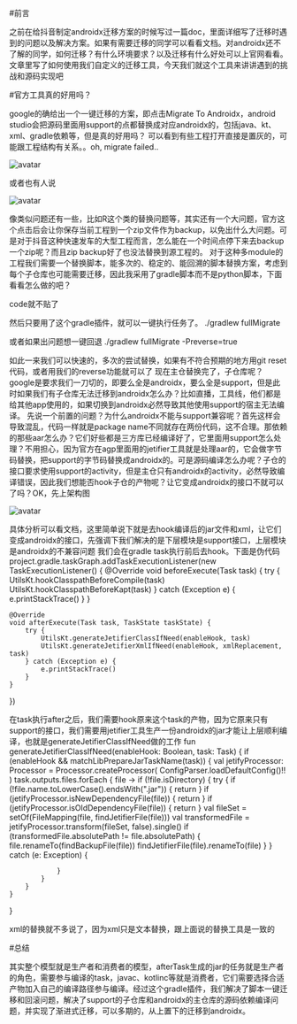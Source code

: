 
#前言

之前在给抖音制定androidx迁移方案的时候写过一篇doc，里面详细写了迁移时遇到的问题以及解决方案。如果有需要迁移的同学可以看看文档。对androidx还不了解的同学，如何迁移？有什么环境要求？以及迁移有什么好处可以上官网看看。文章里写了如何使用我们自定义的迁移工具，今天我们就这个工具来讲讲遇到的挑战和源码实现吧

#官方工具真的好用吗？

google的确给出一个一键迁移的方案，即点击Migrate To Androidx，android studio会把源码里面用support的点都替换成对应androidx的，包括java、kt、xml、gradle依赖等，但是真的好用吗？
可以看到有些工程打开直接是置灰的，可能跟工程结构有关系。。oh, migrate failed..

![avatar](https://note.youdao.com/yws/public/resource/90e0e85a89029ebff0ad090ff0603f41/xmlnote/DF41F83744414E9AAC229BAA438E06F0/7604)

或者也有人说

![avatar](https://note.youdao.com/yws/public/resource/90e0e85a89029ebff0ad090ff0603f41/xmlnote/93DF04859EEE4911AC9473135397AE62/7602)

像类似问题还有一些，比如R这个类的替换问题等，其实还有一个大问题，官方这个点击后会让你保存当前工程到一个zip文件作为backup，以免出什么大问题。可是对于抖音这种快速发车的大型工程而言，怎么能在一个时间点停下来去backup一个zip呢？而且zip backup好了也没法替换到源工程的。
对于这种多module的工程我们需要一个替换脚本，能多次的、稳定的、能回溯的脚本替换方案，考虑到每个子仓库也可能需要迁移，因此我采用了gradle脚本而不是python脚本，下面看看怎么做的吧？

code就不贴了

然后只要用了这个gradle插件，就可以一键执行任务了。
./gradlew fullMigrate

或者如果出问题想一键回退
./gradlew fullMigrate -Preverse=true

如此一来我们可以快速的，多次的尝试替换，如果有不符合预期的地方用git reset代码，或者用我们的reverse功能就可以了
现在主仓替换完了，子仓库呢？
google是要求我们一刀切的，即要么全是androidx，要么全是support，但是此时如果我们有子仓库无法迁移到androidx怎么办？比如直播，工具线，他们都是给其他app使用的，如果切换到androidx必然导致其他使用support的宿主无法编译。
先说一个前置的问题？为什么androidx不能与support兼容呢？首先这样会导致混乱，代码一样就是package name不同就存在两份代码，这不合理。那依赖的那些aar怎么办？它们好些都是三方库已经编译好了，它里面用support怎么处理？不用担心，因为官方在agp里面用的jetifier工具就是处理aar的，它会做字节码替换，把support的字节码替换成androidx的。可是源码编译怎么办呢？子仓的接口要求使用support的activity，但是主仓只有androidx的activity，必然导致编译错误，因此我们想能否hook子仓的产物呢？让它变成androidx的接口不就可以了吗？OK，先上架构图

![avatar](https://note.youdao.com/yws/public/resource/90e0e85a89029ebff0ad090ff0603f41/xmlnote/5844BA784F9E4DDD84C6845D6CC7783B/7603)

具体分析可以看文档，这里简单说下就是去hook编译后的jar文件和xml，让它们变成androidx的接口，先强调下我们解决的是下层模块是support接口，上层模块是androidx的不兼容问题
我们会在gradle task执行前后去hook。下面是伪代码
project.gradle.taskGraph.addTaskExecutionListener(new TaskExecutionListener() {
    @Override
    void beforeExecute(Task task) {
        try {
            UtilsKt.hookClasspathBeforeCompile(task)
            UtilsKt.hookClasspathBeforeKapt(task)
        } catch (Exception e) {
            e.printStackTrace()
        }
    }

    @Override
    void afterExecute(Task task, TaskState taskState) {
        try {
            UtilsKt.generateJetifierClassIfNeed(enableHook, task)
            UtilsKt.generateJetifierXmlIfNeed(enableHook, xmlReplacement, task)
        } catch (Exception e) {
            e.printStackTrace()
        }
    }
})

在task执行after之后，我们需要hook原来这个task的产物，因为它原来只有support的接口，我们需要用jetifier工具生产一份androidx的jar才能让上层顺利编译，也就是generateJetifierClassIfNeed做的工作
fun generateJetifierClassIfNeed(enableHook: Boolean, task: Task) {
    if (enableHook && matchLibPrepareJarTaskName(task)) {
        val jetifyProcessor: Processor = Processor.createProcessor(
            ConfigParser.loadDefaultConfig()!!
        )
        task.outputs.files.forEach { file ->
            if (!file.isDirectory) {
                try {
                    if (!file.name.toLowerCase().endsWith(".jar")) {
                        return
                    }
                    if (jetifyProcessor.isNewDependencyFile(file)) {
                        return
                    }
                    if (jetifyProcessor.isOldDependencyFile(file)) {
                        return
                    }
                    val fileSet = setOf(FileMapping(file, findJetifierFile(file)))
                    val transformedFile = jetifyProcessor.transform(fileSet, false).single()
                    if (transformedFile.absolutePath != file.absolutePath) {
                        file.renameTo(findBackupFile(file))
                        findJetifierFile(file).renameTo(file)
                    }
                } catch (e: Exception) {
                    
                }
            }
        }
    }
}


xml的替换就不多说了，因为xml只是文本替换，跟上面说的替换工具是一致的

#总结

其实整个模型就是生产者和消费者的模型，afterTask生成的jar的任务就是生产者的角色，需要参与编译的task，javac、kotlinc等就是消费者，它们需要选择合适产物加入自己的编译路径参与编译。经过这个gradle插件，我们解决了脚本一键迁移和回滚问题，解决了support的子仓库和androidx的主仓库的源码依赖编译问题，并实现了渐进式迁移，可以多期的，从上置下的迁移到androidx。
